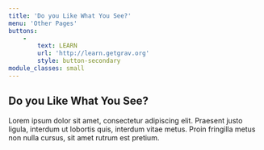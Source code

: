 ```yaml
---
title: 'Do you Like What You See?'
menu: 'Other Pages'
buttons:
    -
        text: LEARN
        url: 'http://learn.getgrav.org'
        style: button-secondary
module_classes: small
---
```


## Do you Like What You See?

Lorem ipsum dolor sit amet, consectetur adipiscing elit. Praesent justo ligula, interdum ut lobortis quis, interdum vitae metus. Proin fringilla metus non nulla cursus, sit amet rutrum est pretium.
